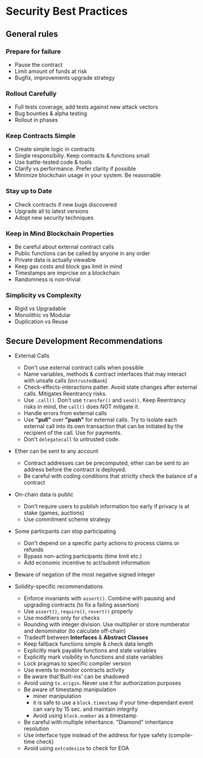 # Security Best Practices


## General rules

### Prepare for failure
- Pause the contract
- Limit amount of funds at risk
- Bugfix, improvements upgrade strategy

### Rollout Carefully
- Full tests coverage, add tests against new attack vectors
- Bug bounties & alpha testing
- Rollout in phases

### Keep Contracts Simple
- Create simple logic in contracts
- Single responsibiliy. Keep contracts & functions small
- Use battle-tested code & tools
- Clarify vs performance. Prefer clarity if possible
- Minimize blockchain usage in your system. Be reasonable

### Stay up to Date
- Check contracts if new bugs discovered
- Upgrade all to latest versions
- Adopt new security techniques

### Keep in Mind Blockchain Properties
- Be careful about external contract calls
- Public functions can be called by anyone in any order
- Private data is actually viewable
- Keep gas costs and block gas limit in mind
- Timestamps are imprcise on a blockchain
- Randomness is non-trivial

### Simplicity vs Complexity
- Rigid vs Upgradable
- Monolithic vs Modular
- Duplication vs Reuse


## Secure Development Recommendations

- External Calls
  - Don't use external contract calls when possible
  - Name variables, methods & contract interfaces that may interact with unsafe calls (`UntrustedBank`)
  - Check-effects-interactions patter. Avoid state changes after external calls. Mitigates Reentrancy risks.
  - Use `.call()`. Don't use `transfer()` and `send()`. Keep Reentrancy risks in mind, the `call()` does NOT mitigate it.
  - Handle errors from external calls
  - Use **"pull"** over **"push"** for external calls. Try to isolate each external call into its own transaction that can be initiated by the recipient of the call. Use for payments.
  - Don't `delegatecall` to untrusted code.


- Ether can be sent to any account
  - Contract addresses can be precomputed, ether can be sent to an address before the contract is deployed.
  - Be careful with coding conditions that strictly check the balance of a contract 

- On-chain data is public
  - Don't require users to publish information too early if privacy is at stake (games, auctions)
  - Use commitment scheme strategy

- Some particpants can stop participating
  - Don't depend on a specific party actions to process claims or refunds
  - Bypass non-acting participants (time limit etc.)
  - Add economic incentive to act/submit information

- Beware of negation of the most negative signed integer

- Solidity-specific recommendations
  - Enforce invariants with `assert()`. Combine with pausing and upgrading contracts (to fix a failing assertion)
  - Use `assert()`, `require()`, `revert()` properly
  - Use modifiers only for checks
  - Rounding with integer division. Use multiplier or store numberator and denominator (to calculate off-chain)
  - Tradeoff between **Interfaces** & **Abstract Classes**
  - Keep fallback functions simple & check data length
  - Explicitly mark payable functions and state variables
  - Explicitly mark visibility in functions and state variables
  - Lock pragmas to specific compiler version
  - Use events to monitor contracts activity
  - Be aware that'Built-ins' can be shadowed
  - Avoid using `tx.origin`. Never use it for authorization purposes
  - Be aware of timestamp manipulation
    - miner manipulation
    - it is safe to use a `block.timestamp` if your time-dependant event can vary by 15 sec. and maintain integrity
    - Avoid using `block.number` as a timestamp
  - Be careful with multiple inheritance. "Diamond" inheritance resolution
  - Use interface type instead of the address for type safety (compile-time check)
  - Avoid using `extcodesize` to check for EOA